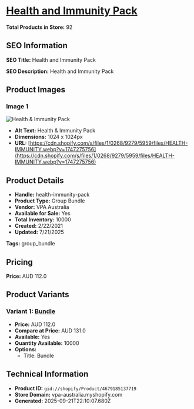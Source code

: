 # [Health and Immunity Pack](https://vpa-australia.myshopify.com/products/health-immunity-pack)

**Total Products in Store:** 92

## SEO Information

**SEO Title:** Health and Immunity Pack

**SEO Description:** Health and Immunity Pack

## Product Images

### Image 1
![Health & Immunity Pack](https://cdn.shopify.com/s/files/1/0268/9279/5959/files/HEALTH-IMMUNITY.webp?v=1747275756)

- **Alt Text:** Health & Immunity Pack
- **Dimensions:** 1024 x 1024px
- **URL:** [https://cdn.shopify.com/s/files/1/0268/9279/5959/files/HEALTH-IMMUNITY.webp?v=1747275756](https://cdn.shopify.com/s/files/1/0268/9279/5959/files/HEALTH-IMMUNITY.webp?v=1747275756)

## Product Details

- **Handle:** health-immunity-pack
- **Product Type:** Group Bundle
- **Vendor:** VPA Australia
- **Available for Sale:** Yes
- **Total Inventory:** 10000
- **Created:** 2/22/2021
- **Updated:** 7/21/2025

**Tags:** group_bundle

## Pricing

**Price:** AUD 112.0

## Product Variants

### Variant 1: [Bundle](https://vpa-australia.myshopify.com/products/health-immunity-pack)

- **Price:** AUD 112.0
- **Compare at Price:** AUD 131.0
- **Available:** Yes
- **Quantity Available:** 10000
- **Options:**
  - Title: Bundle

## Technical Information

- **Product ID:** `gid://shopify/Product/4679185137719`
- **Store Domain:** vpa-australia.myshopify.com
- **Generated:** 2025-09-21T22:10:07.680Z

